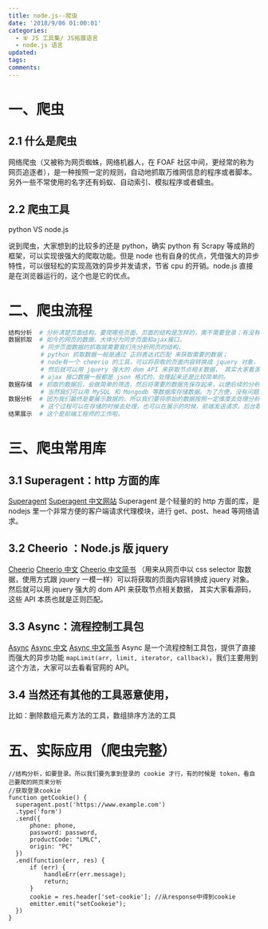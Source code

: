 ```yaml
---
title: node.js--爬虫
date: '2018/9/06 01:00:01'
categories:
  - ⑧ JS 工具集/ JS拓展语言
  - node.js 语言
updated:
tags:
comments:
---
```


# 一、爬虫

## 2.1 什么是爬虫

网络爬虫（又被称为网页蜘蛛，网络机器人，在 FOAF 社区中间，更经常的称为网页追逐者），是一种按照一定的规则，自动地抓取万维网信息的程序或者脚本。另外一些不常使用的名字还有蚂蚁、自动索引、模拟程序或者蠕虫。

## 2.2 爬虫工具

python  VS node.js

说到爬虫，大家想到的比较多的还是 python，确实 python 有 Scrapy 等成熟的框架，可以实现很强大的爬取功能。但是 node 也有自身的优点，凭借强大的异步特性，可以很轻松的实现高效的异步并发请求，节省 cpu 的开销。node.js 直接是在浏览器运行的，这个也是它的优点。

# 二、爬虫流程

```bash
结构分析  # 分析清楚页面结构，要爬哪些页面，页面的结构是怎样的，需不需要登录；有没有ajax接口，返回什么样的数据等。
数据抓取  # 如今的网页的数据，大体分为同步页面和ajax接口。
         # 同步页面数据的抓取就需要我们先分析网页的结构，
         # python 抓取数据一般是通过 正则表达式匹配 来获取需要的数据；
         # node有一个 cheerio 的工具，可以将获取的页面内容转换成 jquery 对象，
         # 然后就可以用 jquery 强大的 dom API 来获取节点相关数据， 其实大家看源码，这些 API 本质也就是正则匹配。
         # ajax 接口数据一般都是 json 格式的，处理起来还是比较简单的。
数据存储  # 抓取的数据后，会做简单的筛选，然后将需要的数据先保存起来，以便后续的分析处理。
         # 当然我们可以用 MySQL 和 Mongodb 等数据库存储数据。为了方便，没有问题的话也可以直接采用文件存储。
数据分析  # 因为我们最终是要展示数据的，所以我们要将原始的数据按照一定维度去处理分析，然后返回给客户端。
         # 这个过程可以在存储的时候去处理，也可以在展示的时候，前端发送请求，后台取出存储的数据再处理。
结果展示  # 这个是前端工程师的工作啦。
```

# 三、爬虫常用库

## 3.1 Superagent：http 方面的库

[Superagent](http://visionmedia.github.io/superagent/)
[Superagent 中文网站](https://cnodejs.org/topic/5378720ed6e2d16149fa16bd)
Superagent 是个轻量的的 http 方面的库，是 nodejs 里一个非常方便的客户端请求代理模块，进行 get、post、head 等网络请求。

## 3.2 Cheerio ：Node.js 版 jquery

[Cheerio](https://github.com/cheeriojs/cheerio)
[Cheerio 中文](https://cnodejs.org/topic/5203a71844e76d216a727d2e)
[Cheerio 中文简书](https://www.jianshu.com/p/629a81b4e013)
（用来从网页中以 css selector 取数据，使用方式跟 jquery 一模一样）可以将获取的页面内容转换成 jquery 对象。
然后就可以用 jquery 强大的 dom API 来获取节点相关数据， 其实大家看源码，这些 API 本质也就是正则匹配。

## 3.3 Async：流程控制工具包

[Async](https://github.com/caolan/async)
[Async 中文](https://cnodejs.org/topic/56f6588387688ffc6e356e87)
[Async 中文简书](https://www.jianshu.com/p/498813629a03)
Async 是一个流程控制工具包，提供了直接而强大的异步功能 `mapLimit(arr, limit, iterator, callback)`，我们主要用到这个方法，大家可以去看看官网的 API。

## 3.4 当然还有其他的工具恶意使用，

比如：删除数组元素方法的工具，数组排序方法的工具

# 五、实际应用（爬虫完整）

```JS
//结构分析，如要登录。所以我们要先拿到登录的 cookie 才行，有的时候是 token，看自己要爬的网页来分析
//获取登录cookie
function getCookie() {
  superagent.post('https://www.example.com')
  .type('form')
  .send({
      phone: phone,
      password: password,
      productCode: "LMLC",
      origin: "PC"
  })
  .end(function(err, res) {
      if (err) {
          handleErr(err.message);
          return;
      }
      cookie = res.header['set-cookie']; //从response中得到cookie
      emitter.emit("setCookeie");
  })
}
```